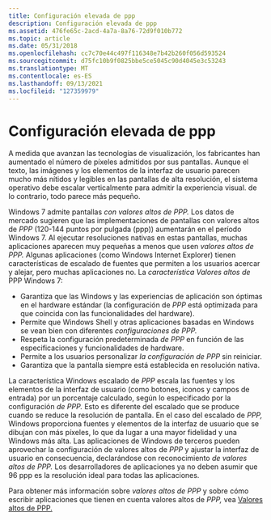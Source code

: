 ```yaml
---
title: Configuración elevada de ppp
description: Configuración elevada de ppp
ms.assetid: 476fe65c-2acd-4a7a-8a76-72d9f010b772
ms.topic: article
ms.date: 05/31/2018
ms.openlocfilehash: cc7c70e44c497f116348e7b42b260f056d593524
ms.sourcegitcommit: d75fc10b9f0825bbe5ce5045c90d4045e3c53243
ms.translationtype: MT
ms.contentlocale: es-ES
ms.lasthandoff: 09/13/2021
ms.locfileid: "127359979"
---
```

# <a name="high-dpi"></a>Configuración elevada de ppp

A medida que avanzan las tecnologías de visualización, los fabricantes han aumentado el número de píxeles admitidos por sus pantallas. Aunque el texto, las imágenes y los elementos de la interfaz de usuario parecen mucho más nítidos y legibles en las pantallas de alta resolución, el sistema operativo debe escalar verticalmente para admitir la experiencia visual. de lo contrario, todo parece más pequeño.

Windows 7 admite pantallas *con valores altos de PPP.* Los datos de mercado sugieren que las implementaciones de pantallas con valores altos de *PPP* (120-144 puntos por pulgada (ppp)) aumentarán en el período Windows 7. Al ejecutar resoluciones nativas en estas pantallas, muchas aplicaciones aparecen muy pequeñas a menos que usen *valores altos de PPP.* Algunas aplicaciones (como Windows Internet Explorer) tienen características de escalado de fuentes que permiten a los usuarios acercar y alejar, pero muchas aplicaciones no. La *característica Valores altos de* PPP Windows 7:

-   Garantiza que las Windows y las experiencias de aplicación son óptimas en el hardware estándar (la configuración de *PPP* está optimizada para que coincida con las funcionalidades del hardware).
-   Permite que Windows Shell y otras aplicaciones basadas en Windows se vean bien con diferentes *configuraciones de PPP.*
-   Respeta la configuración predeterminada *de PPP* en función de las especificaciones y funcionalidades de hardware.
-   Permite a los usuarios personalizar *la configuración de PPP* sin reiniciar.
-   Garantiza que la pantalla siempre está establecida en resolución nativa.

La característica Windows escalado de *PPP* escala las fuentes y los elementos de la interfaz de usuario (como botones, iconos y campos de entrada) por un porcentaje calculado, según lo especificado por la configuración *de PPP.* Esto es diferente del escalado que se produce cuando se reduce la resolución de pantalla. En el caso del escalado de *PPP,* Windows proporciona fuentes y elementos de la interfaz de usuario que se dibujan con más píxeles, lo que da lugar a una mayor fidelidad y una Windows más alta. Las aplicaciones de Windows de terceros pueden aprovechar la configuración de valores altos de *PPP* y ajustar la interfaz de usuario en consecuencia, declarándose con reconocimiento *de valores altos de PPP.* Los desarrolladores de aplicaciones ya no deben asumir que 96 ppp es la resolución ideal para todas las aplicaciones.

Para obtener más información sobre *valores altos de PPP* y sobre cómo escribir aplicaciones que tienen en cuenta valores altos de *PPP,* vea [Valores altos de PPP.](../hidpi/high-dpi-desktop-application-development-on-windows.md)

 

 
